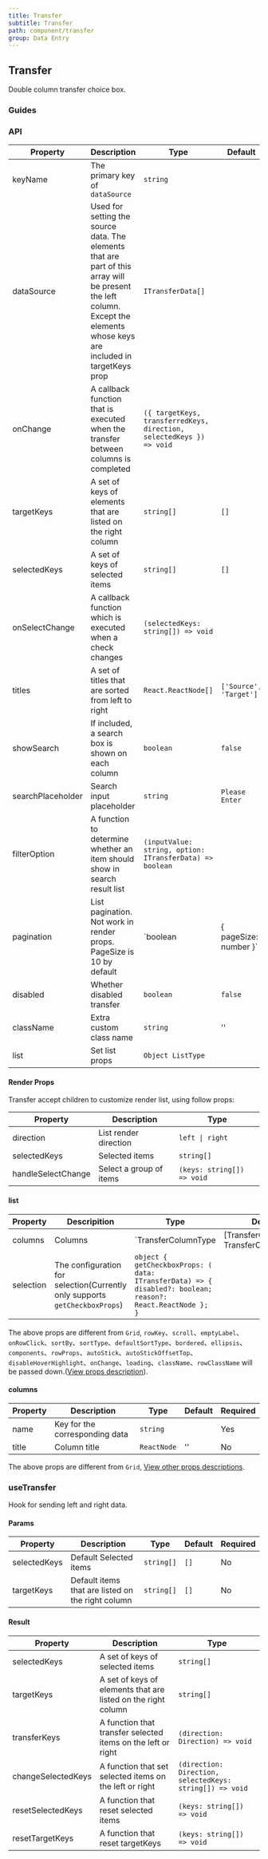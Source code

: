 ```yaml
---
title: Transfer
subtitle: Transfer
path: component/transfer
group: Data Entry
---
```


## Transfer

Double column transfer choice box.

### Guides

### API

| Property          | Description                                                                                                                                                                | Type                                                                 | Default                | Alternative | Required |
| ----------------- | -------------------------------------------------------------------------------------------------------------------------------------------------------------------------- | -------------------------------------------------------------------- | ---------------------- | ----------- | -------- |
| keyName           | The primary key of `dataSource`                                                                                                                                            | `string`                                                             |                        |             | Yes      |
| dataSource        | Used for setting the source data. The elements that are part of this array will be present the left column. Except the elements whose keys are included in targetKeys prop | `ITransferData[]`                                                    |                        |             | Yes      |
| onChange          | A callback function that is executed when the transfer between columns is completed                                                                                        | `({ targetKeys, transferredKeys, direction, selectedKeys }) => void` |                        |             | Yes      |
| targetKeys        | A set of keys of elements that are listed on the right column                                                                                                              | `string[]`                                                           | `[]`                   |             | No       |
| selectedKeys      | A set of keys of selected items                                                                                                                                            | `string[]`                                                           | `[]`                   |             | No       |
| onSelectChange    | A callback function which is executed when a check changes                                                                                                                 | `(selectedKeys: string[]) => void`                                   |                        |             | No       |
| titles            | A set of titles that are sorted from left to right                                                                                                                         | `React.ReactNode[]`                                                  | `['Source', 'Target']` |             | No       |
| showSearch        | If included, a search box is shown on each column                                                                                                                          | `boolean`                                                            | `false`                | `true`      | No       |
| searchPlaceholder | Search input placeholder                                                                                                                                                   | `string`                                                             | `Please Enter`         |             | No       |
| filterOption      | A function to determine whether an item should show in search result list                                                                                                  | `(inputValue: string, option: ITransferData) => boolean`             |                        |             | No       |
| pagination        | List pagination. Not work in render props. PageSize is 10 by default                                                                                                       | `boolean | { pageSize: number }`                                     | `false`                | `true`      | No       |
| disabled          | Whether disabled transfer                                                                                                                                                  | `boolean`                                                            | `false`                | `true`      | No       |
| className         | Extra custom class name                                                                                                                                                    | `string`                                                             | ''                     |             | No       |
| list              | Set list props                                                                                                                                                             | `Object ListType`                                                    |                        |             | No       |

#### Render Props

Transfer accept children to customize render list, using follow props:

| Property           | Description             | Type                       |
| ------------------ | ----------------------- | -------------------------- |
| direction          | List render direction   | `left \| right`            |
| selectedKeys       | Selected items          | `string[]`                 |
| handleSelectChange | Select a group of items | `(keys: string[]) => void` |

#### list

| Property  | Descripition                                                                | Type                                                                                                       | Default | Required |
| --------- | --------------------------------------------------------------------------- | ---------------------------------------------------------------------------------------------------------- | ------- | -------- |
| columns   | Columns                                                                     | `TransferColumnType | [TransferColumnType, TransferColumnType]`                                            |         | Yes      |
| selection | The configuration for selection(Currently only supports `getCheckboxProps`) | `object { getCheckboxProps: ( data: ITransferData) => { disabled?: boolean; reason?: React.ReactNode }; }` |         | No       |

The above props are different from `Grid`, `rowKey`、`scroll`、`emptyLabel`、`onRowClick`、`sortBy`、`sortType`、`defaultSortType`、`bordered`、`ellipsis`、`components`、`rowProps`、`autoStick`、`autoStickOffsetTop`、`disableHoverHighlight`、`onChange`、`loading`、`className`、`rowClassName` will be passed down.([View props description](https://youzan.github.io/zent/en/component/grid#api)).

#### columns

| Property | Description                    | Type        | Default | Required |
| -------- | ------------------------------ | ----------- | ------- | -------- |
| name     | Key for the corresponding data | `string`    |         | Yes      |
| title    | Column title                   | `ReactNode` | ''      | No       |

The above props are different from `Grid`, [View other props descriptions](https://youzan.github.io/zent/en/component/grid#columns).

### useTransfer

Hook for sending left and right data.

#### Params

| Property     | Description                                       | Type       | Default | Required |
| ------------ | ------------------------------------------------- | ---------- | ------- | -------- |
| selectedKeys | Default Selected items                            | `string[]` | `[]`    | No       |
| targetKeys   | Default items that are listed on the right column | `string[]` | `[]`    | No       |

#### Result

| Property           | Description                                                   | Type                                                     |
| ------------------ | ------------------------------------------------------------- | -------------------------------------------------------- |
| selectedKeys       | A set of keys of selected items                               | `string[]`                                               |
| targetKeys         | A set of keys of elements that are listed on the right column | `string[]`                                               |
| transferKeys       | A function that transfer selected items on the left or right  | `(direction: Direction) => void`                         |
| changeSelectedKeys | A function that set selected items on the left or right       | `(direction: Direction, selectedKeys: string[]) => void` |
| resetSelectedKeys  | A function that reset selected items                          | `(keys: string[]) => void`                               |
| resetTargetKeys    | A function that reset targetKeys                              | `(keys: string[]) => void`                               |
